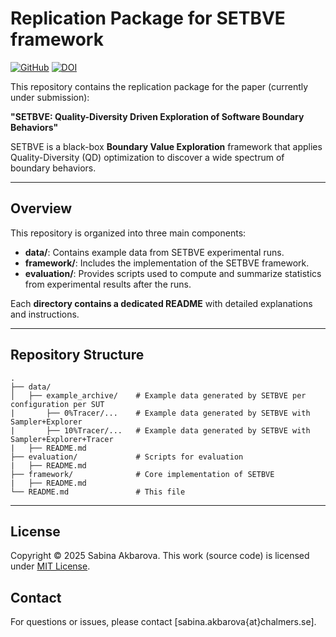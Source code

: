 # Replication Package for SETBVE framework
[![GitHub](https://img.shields.io/github/license/aksabina/SETBVE-1.0)](./LICENSE)
[![DOI](https://zenodo.org/badge/DOI/10.5281/zenodo.15364606.svg)](https://doi.org/10.5281/zenodo.15364606)

This repository contains the replication package for the paper (currently under submission):

**"SETBVE: Quality-Diversity Driven Exploration of Software Boundary Behaviors"**

SETBVE is a black-box **Boundary Value Exploration** framework that applies Quality-Diversity (QD) optimization to discover a wide spectrum of boundary behaviors. 

--- 

## Overview

This repository is organized into three main components:

- **data/**: Contains example data from SETBVE experimental runs.
- **framework/**: Includes the implementation of the SETBVE framework.
- **evaluation/**: Provides scripts used to compute and summarize statistics from experimental results after the runs.

Each **directory contains a dedicated README** with detailed explanations and instructions.

--- 

## Repository Structure

```
.
├── data/                  
│   ├── example_archive/    # Example data generated by SETBVE per configuration per SUT
|       ├── 0%Tracer/...    # Example data generated by SETBVE with Sampler+Explorer
|       ├── 10%Tracer/...   # Example data generated by SETBVE with Sampler+Explorer+Tracer
|   ├── README.md
├── evaluation/             # Scripts for evaluation 
|   ├── README.md
├── framework/              # Core implementation of SETBVE
|   ├── README.md
└── README.md               # This file
```

---

## License

Copyright © 2025 Sabina Akbarova. This work (source code) is licensed under [MIT License](./LICENSE).

## Contact

For questions or issues, please contact [sabina.akbarova{at}chalmers.se].
